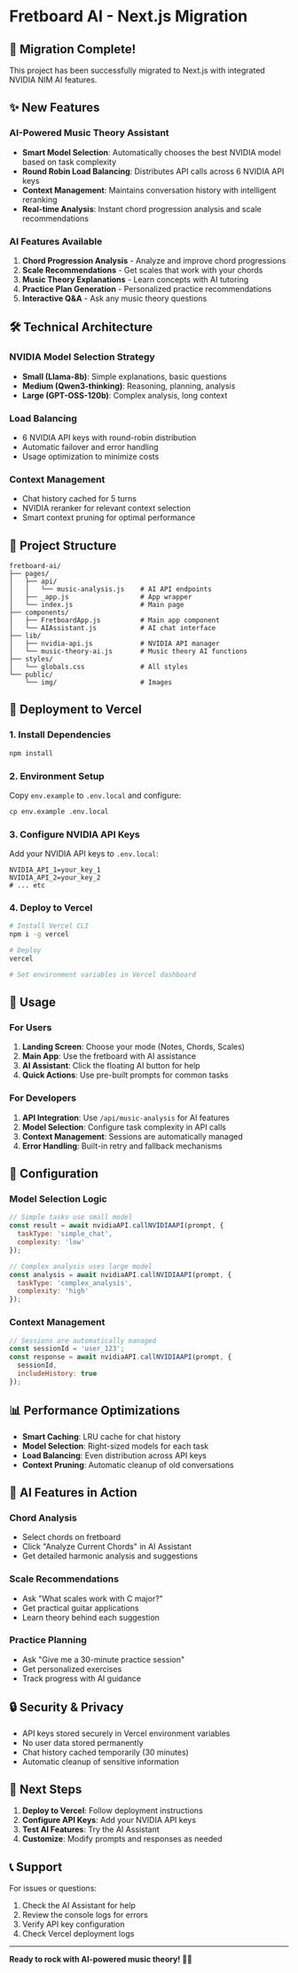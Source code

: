 # Fretboard AI - Next.js Migration

## 🚀 **Migration Complete!**

This project has been successfully migrated to Next.js with integrated NVIDIA NIM AI features.

## ✨ **New Features**

### **AI-Powered Music Theory Assistant**
- **Smart Model Selection**: Automatically chooses the best NVIDIA model based on task complexity
- **Round Robin Load Balancing**: Distributes API calls across 6 NVIDIA API keys
- **Context Management**: Maintains conversation history with intelligent reranking
- **Real-time Analysis**: Instant chord progression analysis and scale recommendations

### **AI Features Available**
1. **Chord Progression Analysis** - Analyze and improve chord progressions
2. **Scale Recommendations** - Get scales that work with your chords
3. **Music Theory Explanations** - Learn concepts with AI tutoring
4. **Practice Plan Generation** - Personalized practice recommendations
5. **Interactive Q&A** - Ask any music theory questions

## 🛠 **Technical Architecture**

### **NVIDIA Model Selection Strategy**
- **Small (Llama-8b)**: Simple explanations, basic questions
- **Medium (Qwen3-thinking)**: Reasoning, planning, analysis
- **Large (GPT-OSS-120b)**: Complex analysis, long context

### **Load Balancing**
- 6 NVIDIA API keys with round-robin distribution
- Automatic failover and error handling
- Usage optimization to minimize costs

### **Context Management**
- Chat history cached for 5 turns
- NVIDIA reranker for relevant context selection
- Smart context pruning for optimal performance

## 📁 **Project Structure**

```
fretboard-ai/
├── pages/
│   ├── api/
│   │   └── music-analysis.js    # AI API endpoints
│   ├── _app.js                  # App wrapper
│   └── index.js                 # Main page
├── components/
│   ├── FretboardApp.js          # Main app component
│   └── AIAssistant.js           # AI chat interface
├── lib/
│   ├── nvidia-api.js            # NVIDIA API manager
│   └── music-theory-ai.js       # Music theory AI functions
├── styles/
│   └── globals.css              # All styles
└── public/
    └── img/                     # Images
```

## 🚀 **Deployment to Vercel**

### **1. Install Dependencies**
```bash
npm install
```

### **2. Environment Setup**
Copy `env.example` to `.env.local` and configure:
```bash
cp env.example .env.local
```

### **3. Configure NVIDIA API Keys**
Add your NVIDIA API keys to `.env.local`:
```env
NVIDIA_API_1=your_key_1
NVIDIA_API_2=your_key_2
# ... etc
```

### **4. Deploy to Vercel**
```bash
# Install Vercel CLI
npm i -g vercel

# Deploy
vercel

# Set environment variables in Vercel dashboard
```

## 🎯 **Usage**

### **For Users**
1. **Landing Screen**: Choose your mode (Notes, Chords, Scales)
2. **Main App**: Use the fretboard with AI assistance
3. **AI Assistant**: Click the floating AI button for help
4. **Quick Actions**: Use pre-built prompts for common tasks

### **For Developers**
1. **API Integration**: Use `/api/music-analysis` for AI features
2. **Model Selection**: Configure task complexity in API calls
3. **Context Management**: Sessions are automatically managed
4. **Error Handling**: Built-in retry and fallback mechanisms

## 🔧 **Configuration**

### **Model Selection Logic**
```javascript
// Simple tasks use small model
const result = await nvidiaAPI.callNVIDIAAPI(prompt, {
  taskType: 'simple_chat',
  complexity: 'low'
});

// Complex analysis uses large model
const analysis = await nvidiaAPI.callNVIDIAAPI(prompt, {
  taskType: 'complex_analysis',
  complexity: 'high'
});
```

### **Context Management**
```javascript
// Sessions are automatically managed
const sessionId = 'user_123';
const response = await nvidiaAPI.callNVIDIAAPI(prompt, {
  sessionId,
  includeHistory: true
});
```

## 📊 **Performance Optimizations**

- **Smart Caching**: LRU cache for chat history
- **Model Selection**: Right-sized models for each task
- **Load Balancing**: Even distribution across API keys
- **Context Pruning**: Automatic cleanup of old conversations

## 🎵 **AI Features in Action**

### **Chord Analysis**
- Select chords on fretboard
- Click "Analyze Current Chords" in AI Assistant
- Get detailed harmonic analysis and suggestions

### **Scale Recommendations**
- Ask "What scales work with C major?"
- Get practical guitar applications
- Learn theory behind each suggestion

### **Practice Planning**
- Ask "Give me a 30-minute practice session"
- Get personalized exercises
- Track progress with AI guidance

## 🔒 **Security & Privacy**

- API keys stored securely in Vercel environment variables
- No user data stored permanently
- Chat history cached temporarily (30 minutes)
- Automatic cleanup of sensitive information

## 🚀 **Next Steps**

1. **Deploy to Vercel**: Follow deployment instructions
2. **Configure API Keys**: Add your NVIDIA API keys
3. **Test AI Features**: Try the AI Assistant
4. **Customize**: Modify prompts and responses as needed

## 📞 **Support**

For issues or questions:
1. Check the AI Assistant for help
2. Review the console logs for errors
3. Verify API key configuration
4. Check Vercel deployment logs

---

**Ready to rock with AI-powered music theory! 🎸🤖**
